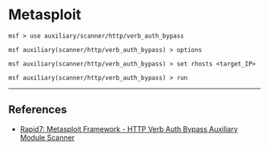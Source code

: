 # Metasploit

```
msf > use auxiliary/scanner/http/verb_auth_bypass

msf auxiliary(scanner/http/verb_auth_bypass) > options

msf auxiliary(scanner/http/verb_auth_bypass) > set rhosts <target_IP>

msf auxiliary(scanner/http/verb_auth_bypass) > run
```

---
## References

- [Rapid7: Metasploit Framework - HTTP Verb Auth Bypass Auxiliary Module Scanner](https://github.com/rapid7/metasploit-framework/blob/master/documentation/modules/auxiliary/scanner/http/verb_auth_bypass.md)
